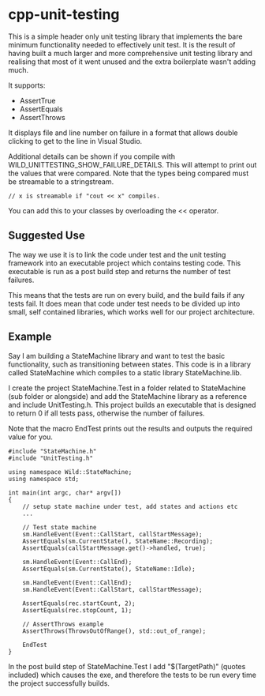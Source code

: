 # cpp-unit-testing

This is a simple header only unit testing library that implements the bare minimum functionality needed to effectively unit test. It is the result of having built a much larger and more comprehensive unit testing library and realising that most of it went unused and the extra boilerplate wasn't adding much.

It supports:

* AssertTrue
* AssertEquals
* AssertThrows

It displays file and line number on failure in a format that allows double clicking to get to the line in Visual Studio.

Additional details can be shown if you compile with WILD_UNITTESTING_SHOW_FAILURE_DETAILS.
This will attempt to print out the values that were compared. Note that the types being compared must be streamable to a stringstream. 

	// x is streamable if "cout << x" compiles.

You can add this to your classes by overloading the << operator.

## Suggested Use

The way we use it is to link the code under test and the unit testing framework into an executable project which contains testing code. This executable is run as a post build step  and returns the number of test failures. 

This means that the tests are run on every build, and the build fails if any tests fail. It does mean that code under test needs to be divided up into small, self contained libraries, which works well for our project architecture.

## Example

Say I am building a StateMachine library and want to test the basic functionality, such as transitioning between states. This code is in a library called StateMachine which compiles to a static library StateMachine.lib.

I create the project StateMachine.Test in a folder related to StateMachine (sub folder or alongside) and add the StateMachine library as a reference and include UnitTesting.h. This project builds an executable that is designed to return 0 if all tests pass, otherwise the number of failures.

Note that the macro EndTest prints out the results and outputs the required value for you.

```
#include "StateMachine.h"
#include "UnitTesting.h"

using namespace Wild::StateMachine;
using namespace std;

int main(int argc, char* argv[])
{
	// setup state machine under test, add states and actions etc
	...

	// Test state machine
	sm.HandleEvent(Event::CallStart, callStartMessage);
	AssertEquals(sm.CurrentState(), StateName::Recording);
	AssertEquals(callStartMessage.get()->handled, true);
	
	sm.HandleEvent(Event::CallEnd);
	AssertEquals(sm.CurrentState(), StateName::Idle);

	sm.HandleEvent(Event::CallEnd);
	sm.HandleEvent(Event::CallStart, callStartMessage);

	AssertEquals(rec.startCount, 2);
	AssertEquals(rec.stopCount, 1);

	// AssertThrows example
    AssertThrows(ThrowsOutOfRange(), std::out_of_range);

	EndTest
}
```

In the post build step of StateMachine.Test I add "$(TargetPath)" (quotes included) which causes the exe, and therefore the tests to be run every time the project successfully builds.
